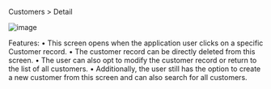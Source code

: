 Customers > Detail

![image](https://user-images.githubusercontent.com/12164300/179317393-8e1f152b-a550-4f74-b052-d55afeb5d941.png)

 

Features:
•	This screen opens when the application user clicks on a specific Customer record. 
•	The customer record can be directly deleted from this screen. 
•	The user can also opt to modify the customer record or return to the list of all customers. 
•	Additionally, the user still has the option to create a new customer from this screen and can also search for all customers. 







